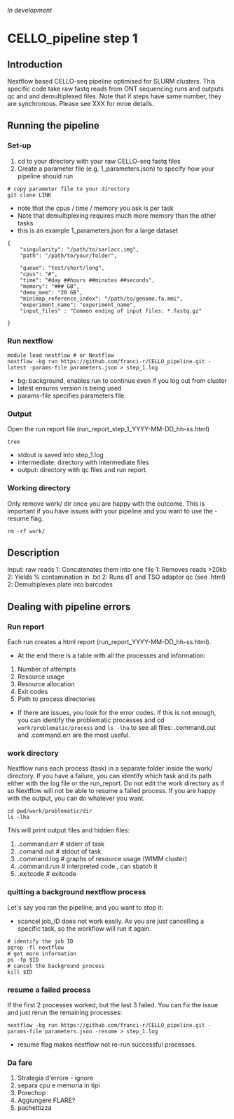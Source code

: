 *In development*
# CELLO_pipeline step 1
## Introduction
Nextflow based CELLO-seq pipeline optimised for SLURM clusters. This specific code take raw fastq reads from ONT sequencing runs and outputs qc and and demultiplexed files. Note that if steps have same number, they are synchronous. Please see XXX for mroe details.

## Running the pipeline
### Set-up 
1. cd to your directory with your raw CELLO-seq fastq files
2. Create a parameter file (e.g. 1_parameters.json) to specify how your pipeline should run
```
# copy parameter file to your directory
git clone LINK
```
* note that the cpus / time / memory you ask is per task
* Note that demultiplexing requires much more memory than the other tasks
* this is an example 1_parameters.json for a large dataset
```
{
    "singularity": "/path/to/sarlacc.img", 
    "path": "/path/to/your/folder",

    "queue": "test/short/long",
    "cpus": "#",
    "time": "#day ##hours ##minutes ##seconds",
    "memory": "### GB",
    "demu_mem": "20 GB",
    "minimap_reference_index": "/path/to/genome.fa.mmi",
    "experiment_name": "experiment_name",
    "input_files" : "Common ending of input files: *.fastq.gz"

}
```

### Run nextflow 
```
module load nextflow # or Nextflow
nextflow -bg run https://github.com/franci-r/CELLO_pipeline.git -latest -params-file parameters.json > step_1.log
```
- bg: background, enables run to continue even if you log out from cluster
- latest ensures version is being used 
- params-file specifies parameters file

### Output 
Open the run report file (run_report_step_1_YYYY-MM-DD_hh-ss.html)
```
tree 
```
- stdout is saved into step_1.log
- intermediate: directory with intermediate files
- output: directory with qc files and run report.  

### Working directory
Only remove work/ dir once you are happy with the outcome. This is important if you have issues with your pipeline and you want to use the -resume flag. 
```
rm -rf work/
```

## Description
Input: raw reads 
1: Concatenates them into one file
1: Removes reads >20kb
2: Yields % contamination in .txt
2: Runs dT and TSO adaptor qc (see .html)
2: Demultiplexes plate into barcodes

## Dealing with pipeline errors 
### Run report 
Each run creates a html report (run_report_YYYY-MM-DD_hh-ss.html). 
* At the end there is a table with all the processes and information:
1. Number of attempts
2. Resource usage
3. Resource allocation
4. Exit codes
5. Path to process directories

- If there are issues, you look for the error codes. If this is not enough, you can identify the problematic processes and cd ```work/problematic/process``` and ```ls -lha``` to see all files: .command.out and .command.err are the most useful. 
### work directory 
Nextflow runs each process (task) in a separate folder inside the work/ directory. If you have a failure, you can identify which task and its path either with the log file or the run_report. Do not edit the work directory as if so Nextflow will not be able to resume a failed process. If you are happy with the output, you can do whatever you want. 
```
cd pwd/work/problematic/dir
ls -lha
```
This will print output files and hidden files: 
1. .command.err # stderr of task
2. .comand.out # stdout of task
3. .command.log # graphs of resource usage (WIMM cluster)
4. .command.run # interpreted code , can sbatch it 
5. .exitcode # exitcode

### quitting a background nextflow process
Let's say you ran the pipeline, and you want to stop it:
* scancel job_ID does not work easily. As you are just cancelling a specific task, so the workflow will run it again. 
```
# identify the job ID
pgrep -fl nextflow
# get more information
ps -fp $ID
# cancel the background process
kill $ID
```

### resume a failed process
If the first 2 processes worked, but the last 3 failed. You can fix the issue and just rerun the remaining processes: 
```
nextflow -bg run https://github.com/franci-r/CELLO_pipeline.git -params-file parameters.json -resume > step_1.log
```
* resume flag makes nextflow not re-run successful processes. 

### Da fare 
1. Strategia d'errore - ignore
2. separa cpu e memoria in tipi
4. Porechop
6. Aggiungere FLARE?
10. pachettizza
